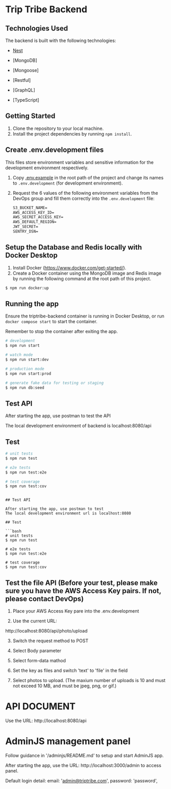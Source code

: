 # Trip Tribe Backend

## Technologies Used

The backend is built with the following technologies:

- [Nest](https://github.com/nestjs/nest)
- [MongoDB]
- [Mongoose]

- [Restful]
- [GraphQL]
- [TypeScript]

## Getting Started

1. Clone the repository to your local machine.
2. Install the project dependencies by running `npm install`.

## Create .env.development files

This files store environment variables and sensitive information for the development environment respectively.

1. Copy [.env.example](/.env.example) in the root path of the project and
   change its names to `.env.development` (for development environment).
2. Request the 6 values of the following environment variables from the DevOps group and
   fill them correctly into the `.env.development` file:

   ```txt
   S3_BUCKET_NAME=
   AWS_ACCESS_KEY_ID=
   AWS_SECRET_ACCESS_KEY=
   AWS_DEFAULT_REGION=
   JWT_SECRET=
   SENTRY_DSN=
   ```

## Setup the Database and Redis locally with Docker Desktop

1. Install Docker (https://www.docker.com/get-started/).
2. Create a Docker container using the MongoDB image and Redis image by running the following command at the root path of this project.

```bash
$ npm run docker:up
```

## Running the app

Ensure the triptribe-backend container is running in Docker Desktop,
or run `docker compose start` to start the container.

Remember to stop the container after exiting the app.

```bash
# development
$ npm run start

# watch mode
$ npm run start:dev

# production mode
$ npm run start:prod

# generate fake data for testing or staging
$ npm run db:seed
```

## Test API

After starting the app, use postman to test the API

The local development environment of backend is localhost:8080/api

## Test

```bash
# unit tests
$ npm run test

# e2e tests
$ npm run test:e2e

# test coverage
$ npm run test:cov
```

````

## Test API

After starting the app, use postman to test
The local development environment url is localhost:8080

## Test

```bash
# unit tests
$ npm run test

# e2e tests
$ npm run test:e2e

# test coverage
$ npm run test:cov
````

## Test the file API (Before your test, please make sure you have the AWS Access Key pairs. If not, please contact DevOps)

1. Place your AWS Access Key pare into the .env.development

2. Use the current URL:

http://localhost:8080/api/photo/upload

3. Switch the request method to POST

4. Select Body parameter

5. Select form-data mathod

6. Set the key as files and switch 'text' to 'file' in the field

7. Select photos to upload. (The maxium number of uploads is 10 and must not exceed 10 MB, and must be jpeg, png, or gif.)

# API DOCUMENT

Use the URL: http://localhost:8080/api

# AdminJS management panel

Follow guidance in '/adminjs/README.md' to setup and start AdminJS app.

After starting the app, use the URL: http://localhost:3000/admin to access panel.

Default login detail:
email: 'admin@triptribe.com',
password: 'password',

